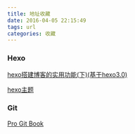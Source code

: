 ```yaml
---
title: 地址收藏
date: 2016-04-05 22:15:49
tags: url
categories: 收藏
---
```

### Hexo
[hexo搭建博客的实用功能(下)(基于hexo3.0)](http://opiece.me/2015/04/16/hexo-guide-3/)

[hexo主题](http://theme-next.iissnan.com/getting-started.html)

### Git
[Pro Git Book](http://iissnan.com/progit/)

<!--more-->
